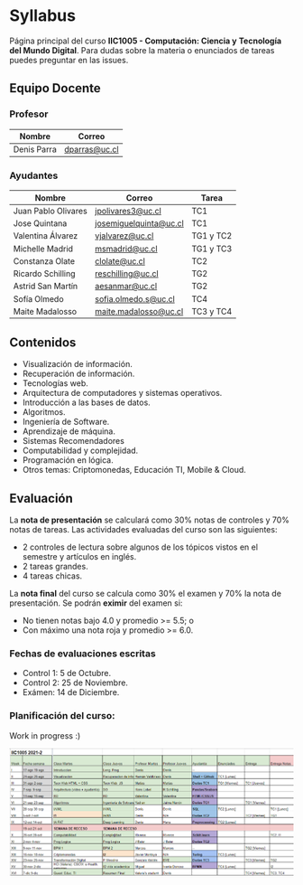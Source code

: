 # Syllabus
Página principal del curso **IIC1005 - Computación: Ciencia y** 
**Tecnología del Mundo Digital**.
Para dudas sobre la materia o enunciados de tareas puedes preguntar en las issues.

## Equipo Docente

### Profesor

| Nombre                  | Correo                        |
| ----------------------- | ----------------------------- |
| Denis Parra             | dparras@uc.cl                 |

### Ayudantes

| Nombre              | Correo                 | Tarea     |
| ------------------- | -----------------------|-----------|
| Juan Pablo Olivares | jpolivares3@uc.cl      | TC1       |
| Jose Quintana       | josemiguelquinta@uc.cl | TC1       |
| Valentina Álvarez   | vjalvarez@uc.cl        | TG1 y TC2 |
| Michelle Madrid     | msmadrid@uc.cl         | TG1 y TC3 |
| Constanza Olate     | clolate@uc.cl          | TC2       |
| Ricardo Schilling   | reschilling@uc.cl      | TG2       |
| Astrid San Martín   | aesanmar@uc.cl         | TG2       |
| Sofía Olmedo        | sofia.olmedo.s@uc.cl   | TC4       |
| Maite Madalosso     | maite.madalosso@uc.cl  | TC3 y TC4 |


## Contenidos
- Visualización de información.
- Recuperación de información.
- Tecnologías web.
- Arquitectura de computadores y sistemas operativos.
- Introducción a las bases de datos.
- Algoritmos.
- Ingeniería de Software.
- Aprendizaje de máquina.
- Sistemas Recomendadores
- Computabilidad y complejidad.
- Programación en lógica.
- Otros temas: Criptomonedas, Educación TI, Mobile & Cloud.


## Evaluación
La **nota de presentación** se calculará como 30% notas de controles y 
70% notas de tareas. Las actividades evaluadas del curso son las 
siguientes:
- 2 controles de lectura sobre algunos de los tópicos vistos en el 
semestre y artículos en inglés.
- 2 tareas grandes.
- 4 tareas chicas.

La **nota final** del curso se calcula como 30% el examen y 70% la nota 
de presentación. Se podrán **eximir** del examen si:
- No tienen notas bajo 4.0 y promedio  >= 5.5; o
- Con máximo una nota roja y promedio >= 6.0.

### Fechas de evaluaciones escritas

- Control 1: 5 de Octubre.
- Control 2: 25 de Noviembre.
- Exámen: 14 de Diciembre.

### Planificación del curso:
Work in progress :)

![exploratorio](planificacion.png)
